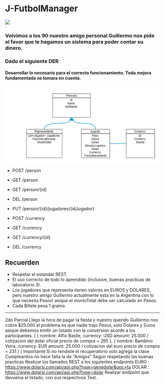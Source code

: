 # J-FutbolManager

<p align='left' >
<img src='https://pbs.twimg.com/media/EFRSGOkXkAUf31O.jpg' width="200">
</p>

### Volvimos a los 90 nuestro amigo personal Guillermo nos pide el favor que le hagamos un sistema para poder contar su dinero.
### Dado el siguiente DER
#### Desarrollar lo necesario para el correcto funcionamiento. Toda mejora fundamentada se tomara en cuenta.

![alt text](der.jpg "Title")

* POST /person
* GET  /person
* GET  /person/{id}
* DEL  /person
* PUT  /person/{id}/jugadores/{idJugador} 


* POST /currency
* GET  /currency
* GET  /currency/{id}
* DEL  /currency


## Recuerden
* Respetar el estandar REST.
* El uso correcto de todo lo aprendido (inclusive, buenas practicas de laboratorio 3).
* Los jugadores que representa tienen valores en EUROS y DOLARES, pero nuestro amigo Guillermo actualmente esta en la Argentina con lo que necesita Pesos! asique el montoTotal debe ser calculado en Pesos.
* Cada Billete pesa 1 gramo.
--------------------------------------------------------------------------
2do Parcial
Llego la hora de pagar la fiesta y nuestro querido Guillermo nos cobra $25.000
el problema es que nadie trajo Pesos, solo Dolares y Euros asique debemos emitir un listado con la conversion acorde a los participantes.
[
{
nombre: Alfio Basile,
currency: USD
amount: 25.000 / cotizacion del dolar oficial precio de compra = 265
},
{
nombre: Bambino Veira,
currency: EUR
amount: 25.000 / cotizacion del euro precio de compra = 231
}
]
Importante
Si no rendiste el recuperatorio solo agrega la clase Cumpleanitos no hace falta la de "Amigos"
Seguir respetando las buenas practicas
Realizar los llamados REST a los siguientes endpoints
EURO : https://www.dolarsi.com/api/api.php?type=genedolar&opc=ta
DOLAR : https://www.dolarsi.com/api/api.php?type=dolar
Realizar endpoint que devuelva el listado, con sus respectivos Test.